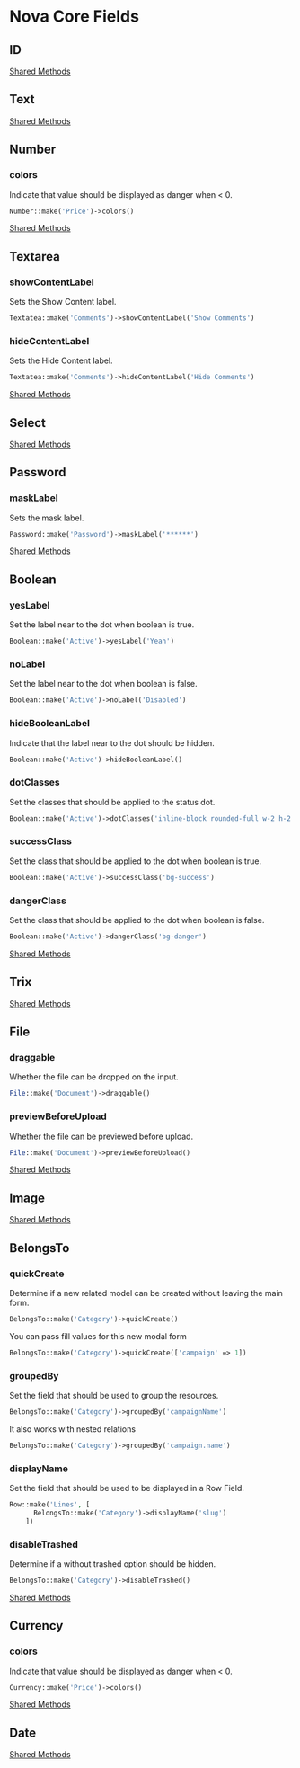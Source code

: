 # Nova Core Fields

## ID

[Shared Methods](shared-methods.md)

## Text

[Shared Methods](shared-methods.md)

## Number

### colors

Indicate that value should be displayed as danger when < 0.

```php
Number::make('Price')->colors()
```

[Shared Methods](shared-methods.md)

## Textarea

### showContentLabel

Sets the Show Content label.

```php
Textatea::make('Comments')->showContentLabel('Show Comments')
```

### hideContentLabel

Sets the Hide Content label.

```php
Textatea::make('Comments')->hideContentLabel('Hide Comments')
```

[Shared Methods](shared-methods.md)

## Select

[Shared Methods](shared-methods.md)

## Password

### maskLabel

Sets the mask label.

```php
Password::make('Password')->maskLabel('******')
```

[Shared Methods](shared-methods.md)

## Boolean

### yesLabel

Set the label near to the dot when boolean is true.

```php
Boolean::make('Active')->yesLabel('Yeah')
```

### noLabel

Set the label near to the dot when boolean is false.

```php
Boolean::make('Active')->noLabel('Disabled')
```

### hideBooleanLabel

Indicate that the label near to the dot should be hidden.

```php
Boolean::make('Active')->hideBooleanLabel()
```

### dotClasses

Set the classes that should be applied to the status dot.

```php
Boolean::make('Active')->dotClasses('inline-block rounded-full w-2 h-2 mr-1')
```

### successClass

Set the class that should be applied to the dot when boolean is true.

```php
Boolean::make('Active')->successClass('bg-success')
```

### dangerClass

Set the class that should be applied to the dot when boolean is false.

```php
Boolean::make('Active')->dangerClass('bg-danger')
```

[Shared Methods](shared-methods.md)

## Trix

[Shared Methods](shared-methods.md)

## File

### draggable

Whether the file can be dropped on the input.

```php
File::make('Document')->draggable()
```

### previewBeforeUpload

Whether the file can be previewed before upload.

```php
File::make('Document')->previewBeforeUpload()
```

[Shared Methods](shared-methods.md)

## Image

[Shared Methods](shared-methods.md)

## BelongsTo

### quickCreate

Determine if a new related model can be created without leaving the main form.

```php
BelongsTo::make('Category')->quickCreate()
```

You can pass fill values for this new modal form

```php
BelongsTo::make('Category')->quickCreate(['campaign' => 1])
```

### groupedBy

Set the field that should be used to group the resources.

```php
BelongsTo::make('Category')->groupedBy('campaignName')
```

It also works with nested relations

```php
BelongsTo::make('Category')->groupedBy('campaign.name')
```

### displayName

Set the field that should be used to be displayed in a Row Field.

```php
Row::make('Lines', [
      BelongsTo::make('Category')->displayName('slug')
    ])
```

### disableTrashed

Determine if a without trashed option should be hidden.

```php
BelongsTo::make('Category')->disableTrashed()
```

[Shared Methods](shared-methods.md)

## Currency

### colors

Indicate that value should be displayed as danger when < 0.

```php
Currency::make('Price')->colors()
```

[Shared Methods](shared-methods.md)

## Date

[Shared Methods](shared-methods.md)
